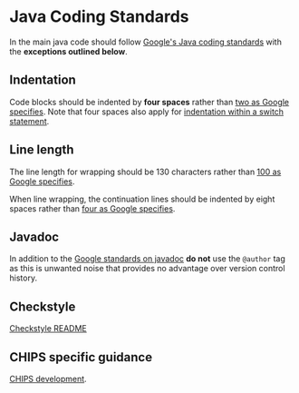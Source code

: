 # Java Coding Standards

In the main java code should follow
[Google's Java coding standards](https://google.github.io/styleguide/javaguide.html)
with the **exceptions outlined below**.

## Indentation

Code blocks should be indented by **four spaces** rather than
[two as Google specifies](https://google.github.io/styleguide/javaguide.html#s4.2-block-indentation).
Note that four spaces also apply for
[indentation within a switch statement](https://google.github.io/styleguide/javaguide.html#s4.8.4.1-switch-indentation).

## Line length

The line length for wrapping should be 130 characters rather than 
[100 as Google specifies](https://google.github.io/styleguide/javaguide.html#s4.4-column-limit).

When line wrapping, the continuation lines should be indented by eight spaces rather than
[four as Google specifies](https://google.github.io/styleguide/javaguide.html#s4.5.2-line-wrapping-indent).

## Javadoc

In addition to the
[Google standards on javadoc](https://google.github.io/styleguide/javaguide.html#s7-javadoc)
**do not** use the `@author` tag as this is unwanted noise that provides no
advantage over version control history.

## Checkstyle

[Checkstyle README](https://github.com/companieshouse/java-checkstyle-config)

## CHIPS specific guidance

[CHIPS development](chips_development.md).
